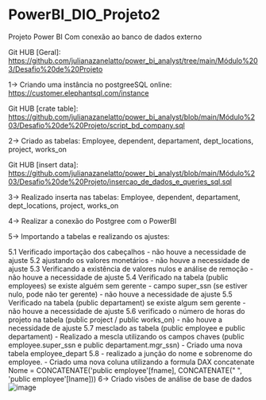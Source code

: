 # PowerBI_DIO_Projeto2

Projeto Power BI Com conexão ao banco de dados externo

Git HUB [Geral]: 
https://github.com/julianazanelatto/power_bi_analyst/tree/main/Módulo%203/Desafio%20de%20Projeto


1-> Criando uma instância no postgreeSQL online:
https://customer.elephantsql.com/instance


Git HUB [crate table]: 
https://github.com/julianazanelatto/power_bi_analyst/blob/main/Módulo%203/Desafio%20de%20Projeto/script_bd_company.sql

2-> Criado as tabelas:
Employee, dependent, departament, dept_locations, project, works_on


Git HUB [insert data]: 
https://github.com/julianazanelatto/power_bi_analyst/blob/main/Módulo%203/Desafio%20de%20Projeto/insercao_de_dados_e_queries_sql.sql

3-> Realizado inserta nas tabelas:
Employee, dependent, departament, dept_locations, project, works_on

4-> Realizar a conexão do Postgree com o PowerBI

5-> Importando a tabelas e realizando os ajustes:

5.1 Verificado importação dos cabeçalhos 
	- não houve a necessidade de ajuste
5.2 ajustando os valores monetários
	- não houve a necessidade de ajuste
5.3 Verificando a existência de valores nulos e análise de remoção
	- não houve a necessidade de ajuste
5.4 Verificado na tabela (public employees) se existe alguém sem gerente - campo super_ssn (se estiver nulo, pode não ter gerente)
	- não houve a necessidade de ajuste
5.5 Verificado na tabela (public departament) se existe algum sem gerente
	- não houve a necessidade de ajuste
5.6 verificado o número de horas do projeto na tabela (public project / public works_on)
	- não houve a necessidade de ajuste
5.7 mesclado as tabela (public employee e public departament)
	- Realizado a mescla utilizando os campos chaves (public employee.super_ssn e public departament.mgr_ssn)
	- Criado uma nova tabela employee_depart
5.8 - realizado a junção do nome e sobrenome do employee.
	- Criado uma nova coluna utilizando a formula DAX concatenate 
	Nome = CONCATENATE('public employee'[fname], CONCATENATE(" ", 'public employee'[lname]))
6-> Criado visões de análise de base de dados
![image](https://github.com/alexsansantos/PowerBI_DIO_Projeto2/assets/142915856/e7b6972a-2354-47dc-bdf0-5cf3580c9295)
